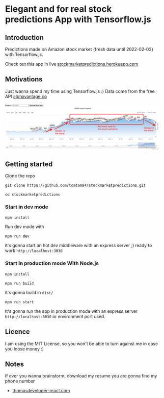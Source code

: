 # Elegant and for real stock predictions App with Tensorflow.js

## Introduction

Predictions made on Amazon stock market (fresh data until 2022-02-03) with Tensorflow.js.

Check out this app in live [stockmarketpredictions.herokuapp.com](https://stockmarketpredictions.herokuapp.com)

## Motivations

Just wanna spend my time using Tensorflow.js :)
Data come from the free API [alphavantage.co](https://www.alphavantage.co/query?function=TIME_SERIES_DAILY&symbol=AMZN&outputsize=full&apikey=NOKEY)

![alt text](src/screenshot.png?raw=true "Result graph with the predictions line")

## Getting started

Clone the repo

```git
git clone https://github.com/tomtom94/stockmarketpredictions.git
```

```git
cd stockmarketpredictions
```

### Start in dev mode

```npm
npm install
```

Run dev mode with

```npm
npm run dev
```

it's gonna start an hot dev middleware with an express server ;) ready to work `http://localhost:3030`

### Start in production mode With Node.js

```npm
npm install
```

```npm
npm run build
```

it's gonna build in `dist/`

```npm
npm run start
```

 It's gonna run the app in production mode with an express server `http://localhost:3030` or environment port used.

## Licence

I am using the MIT License, so you won't be able to turn against me in case you loose money :)

## Notes

If ever you wanna brainstorm, download my resume you are gonna find my phone number

- [thomasdeveloper-react.com](https://www.thomasdeveloper-react.com)
